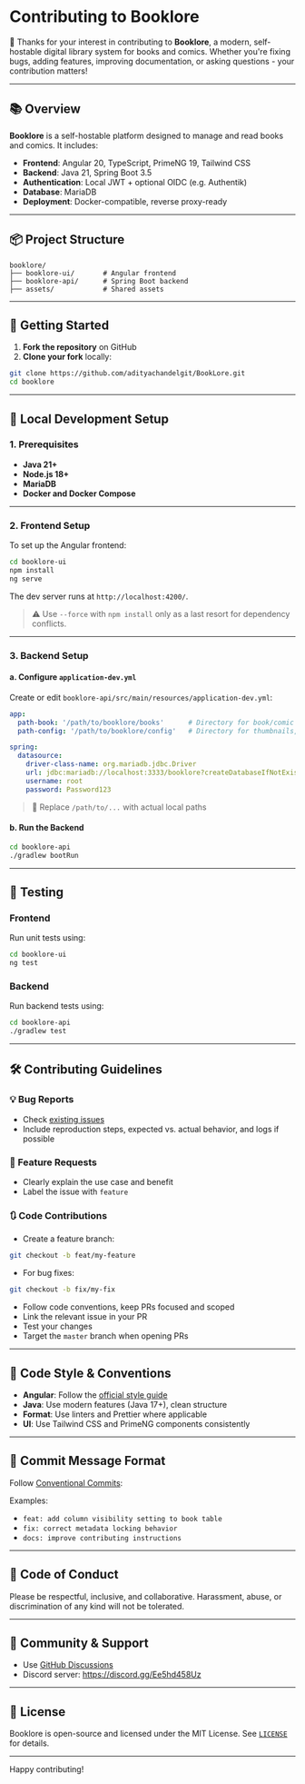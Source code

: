 # Contributing to Booklore

🎉 Thanks for your interest in contributing to **Booklore**, a modern, self-hostable digital library system for books and comics. Whether you're fixing bugs, adding features, improving documentation, or asking questions - your contribution matters!

---

## 📚 Overview

**Booklore** is a self-hostable platform designed to manage and read books and comics. It includes:

- **Frontend**: Angular 20, TypeScript, PrimeNG 19, Tailwind CSS
- **Backend**: Java 21, Spring Boot 3.5
- **Authentication**: Local JWT + optional OIDC (e.g. Authentik)
- **Database**: MariaDB
- **Deployment**: Docker-compatible, reverse proxy-ready

---

## 📦 Project Structure

```
booklore/
├── booklore-ui/       # Angular frontend
├── booklore-api/      # Spring Boot backend
├── assets/            # Shared assets
```

---

## 🚀 Getting Started

1. **Fork the repository** on GitHub
2. **Clone your fork** locally:

```bash
git clone https://github.com/adityachandelgit/BookLore.git
cd booklore
```

---

## 🧱 Local Development Setup

### 1. Prerequisites

- **Java 21+**
- **Node.js 18+**
- **MariaDB**
- **Docker and Docker Compose**

---

### 2. Frontend Setup

To set up the Angular frontend:

```bash
cd booklore-ui
npm install
ng serve
```

The dev server runs at `http://localhost:4200/`.

> ⚠️ Use `--force` with `npm install` only as a last resort for dependency conflicts.

---

### 3. Backend Setup

#### a. Configure `application-dev.yml`

Create or edit `booklore-api/src/main/resources/application-dev.yml`:

```yaml
app:
  path-book: '/path/to/booklore/books'      # Directory for book/comic files
  path-config: '/path/to/booklore/config'   # Directory for thumbnails, metadata, etc.

spring:
  datasource:
    driver-class-name: org.mariadb.jdbc.Driver
    url: jdbc:mariadb://localhost:3333/booklore?createDatabaseIfNotExist=true
    username: root
    password: Password123
```

> 🔧 Replace `/path/to/...` with actual local paths

#### b. Run the Backend

```bash
cd booklore-api
./gradlew bootRun
```

---

## 🧪 Testing

### Frontend

Run unit tests using:

```bash
cd booklore-ui
ng test
```

### Backend

Run backend tests using:

```bash
cd booklore-api
./gradlew test
```

---

## 🛠️ Contributing Guidelines

### 💡 Bug Reports

- Check [existing issues](https://github.com/adityachandelgit/BookLore/issues)
- Include reproduction steps, expected vs. actual behavior, and logs if possible

### 🌟 Feature Requests

- Clearly explain the use case and benefit
- Label the issue with `feature`

### 🔃 Code Contributions

- Create a feature branch:

```bash
git checkout -b feat/my-feature
```

- For bug fixes:

```bash
git checkout -b fix/my-fix
```

- Follow code conventions, keep PRs focused and scoped
- Link the relevant issue in your PR
- Test your changes
- Target the `master` branch when opening PRs

---

## 🧼 Code Style & Conventions

- **Angular**: Follow the [official style guide](https://angular.io/guide/styleguide)
- **Java**: Use modern features (Java 17+), clean structure
- **Format**: Use linters and Prettier where applicable
- **UI**: Use Tailwind CSS and PrimeNG components consistently

---

## 📝 Commit Message Format

Follow [Conventional Commits](https://www.conventionalcommits.org/):

Examples:

- `feat: add column visibility setting to book table`
- `fix: correct metadata locking behavior`
- `docs: improve contributing instructions`

---

## 🙏 Code of Conduct

Please be respectful, inclusive, and collaborative. Harassment, abuse, or discrimination of any kind will not be tolerated.

---

## 💬 Community & Support

- Use [GitHub Discussions](https://github.com/adityachandelgit/BookLore/discussions)
- Discord server: https://discord.gg/Ee5hd458Uz

---

## 📄 License

Booklore is open-source and licensed under the MIT License. See [`LICENSE`](./LICENSE) for details.

---

Happy contributing!